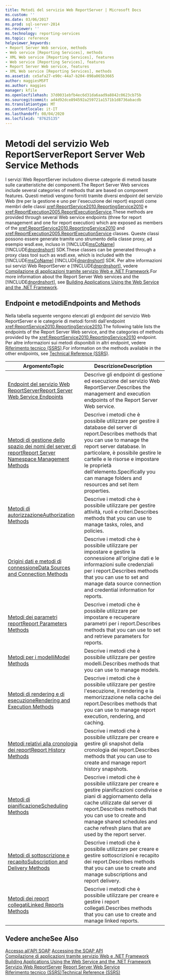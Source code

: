 ```yaml
---
title: Metodi del servizio Web ReportServer | Microsoft Docs
ms.custom: ''
ms.date: 03/06/2017
ms.prod: sql-server-2014
ms.reviewer: ''
ms.technology: reporting-services
ms.topic: reference
helpviewer_keywords:
- Report Server Web service, methods
- Web service [Reporting Services], methods
- XML Web service [Reporting Services], features
- Web service [Reporting Services], features
- Report Server Web service, features
- XML Web service [Reporting Services], methods
ms.assetid: ce5afa27-e90c-44a7-b204-098a065b3665
author: maggiesMSFT
ms.author: maggies
manager: kfile
ms.openlocfilehash: 37d0031ebfb4ec6d31da6aad9a8842c0623cb75b
ms.sourcegitcommit: ad4d92dce894592a259721a1571b1d8736abacdb
ms.translationtype: MT
ms.contentlocale: it-IT
ms.lasthandoff: 08/04/2020
ms.locfileid: "87625135"
---
```

# <a name="report-server-web-service-methods"></a><span data-ttu-id="b9e1e-102">Metodi del servizio Web ReportServer</span><span class="sxs-lookup"><span data-stu-id="b9e1e-102">Report Server Web Service Methods</span></span>
  <span data-ttu-id="b9e1e-103">I servizi Web ReportServer includono diverse categorie di metodi basate sulle caratteristiche dei componenti.</span><span class="sxs-lookup"><span data-stu-id="b9e1e-103">The Report Server Web services include several categories of methods that are based on component features.</span></span> <span data-ttu-id="b9e1e-104">Questi metodi vengono forniti tramite diversi endpoint del servizio Web (tre per la gestione e uno per l'esecuzione dei report) esposti come membri delle classi <xref:ReportService2010.ReportingService2010> e <xref:ReportExecution2005.ReportExecutionService>.</span><span class="sxs-lookup"><span data-stu-id="b9e1e-104">These methods are provided through several Web service endpoints (three for report management and one for report execution) which are exposed as members of the <xref:ReportService2010.ReportingService2010> and <xref:ReportExecution2005.ReportExecutionService> classes.</span></span> <span data-ttu-id="b9e1e-105">Queste classi possono essere generate tramite uno strumento della classe proxy, ad esempio wsdl.exe, incluso in [!INCLUDE[msCoName](../../../includes/msconame-md.md)] [!INCLUDE[dnprdnshort](../../../includes/dnprdnshort-md.md)] SDK.</span><span class="sxs-lookup"><span data-stu-id="b9e1e-105">These classes can be generated through a proxy class tool such as wsdl.exe, which is included with the [!INCLUDE[msCoName](../../../includes/msconame-md.md)] [!INCLUDE[dnprdnshort](../../../includes/dnprdnshort-md.md)] SDK.</span></span> <span data-ttu-id="b9e1e-106">Per altre informazioni sui servizi Web ReportServer e [!INCLUDE[dnprdnshort](../../../includes/dnprdnshort-md.md)], vedere [Compilazione di applicazioni tramite servizio Web e .NET Framework](../net-framework/building-applications-using-the-web-service-and-the-net-framework.md).</span><span class="sxs-lookup"><span data-stu-id="b9e1e-106">For more information about the Report Server Web services and the [!INCLUDE[dnprdnshort](../../../includes/dnprdnshort-md.md)], see [Building Applications Using the Web Service and the .NET Framework](../net-framework/building-applications-using-the-web-service-and-the-net-framework.md).</span></span>  
  
## <a name="endpoints-and-methods"></a><span data-ttu-id="b9e1e-107">Endpoint e metodi</span><span class="sxs-lookup"><span data-stu-id="b9e1e-107">Endpoints and Methods</span></span>  
 <span data-ttu-id="b9e1e-108">Nella tabella seguente vengono elencati gli endpoint del servizio Web ReportServer e le categorie di metodi forniti dall'endpoint <xref:ReportService2010.ReportingService2010>.</span><span class="sxs-lookup"><span data-stu-id="b9e1e-108">The following table lists the endpoints of the Report Server Web service, and the categories of methods provided by the <xref:ReportService2010.ReportingService2010> endpoint.</span></span> <span data-ttu-id="b9e1e-109">Per altre informazioni sui metodi disponibili in altri endpoint, vedere [Riferimento tecnico &#40;SSRS&#41;](../../technical-reference-ssrs.md).</span><span class="sxs-lookup"><span data-stu-id="b9e1e-109">For information on the methods available in the other endpoints, see [Technical Reference &#40;SSRS&#41;](../../technical-reference-ssrs.md).</span></span>  
  
|<span data-ttu-id="b9e1e-110">Argomento</span><span class="sxs-lookup"><span data-stu-id="b9e1e-110">Topic</span></span>|<span data-ttu-id="b9e1e-111">Descrizione</span><span class="sxs-lookup"><span data-stu-id="b9e1e-111">Description</span></span>|  
|-----------|-----------------|  
|[<span data-ttu-id="b9e1e-112">Endpoint del servizio Web ReportServer</span><span class="sxs-lookup"><span data-stu-id="b9e1e-112">Report Server Web Service Endpoints</span></span>](report-server-web-service-endpoints.md)|<span data-ttu-id="b9e1e-113">Descrive gli endpoint di gestione ed esecuzione del servizio Web ReportServer.</span><span class="sxs-lookup"><span data-stu-id="b9e1e-113">Describes the management and execution endpoints of the Report Server Web service.</span></span>|  
|[<span data-ttu-id="b9e1e-114">Metodi di gestione dello spazio dei nomi del server di report</span><span class="sxs-lookup"><span data-stu-id="b9e1e-114">Report Server Namespace Management Methods</span></span>](report-server-namespace-management-methods.md)|<span data-ttu-id="b9e1e-115">Descrive i metodi che è possibile utilizzare per gestire il database del server di report.</span><span class="sxs-lookup"><span data-stu-id="b9e1e-115">Describes methods that you can use to manage the report server database.</span></span> <span data-ttu-id="b9e1e-116">In particolare, è possibile gestire le cartelle e le risorse e impostare le proprietà dell'elemento.</span><span class="sxs-lookup"><span data-stu-id="b9e1e-116">Specifically you can manage folders and resources and set item properties.</span></span>|  
|[<span data-ttu-id="b9e1e-117">Metodi di autorizzazione</span><span class="sxs-lookup"><span data-stu-id="b9e1e-117">Authorization Methods</span></span>](authorization-methods.md)|<span data-ttu-id="b9e1e-118">Descrive i metodi che è possibile utilizzare per gestire attività, ruoli e criteri.</span><span class="sxs-lookup"><span data-stu-id="b9e1e-118">Describes methods that you can use to manage tasks, roles, and policies.</span></span>|  
|[<span data-ttu-id="b9e1e-119">Origini dati e metodi di connessione</span><span class="sxs-lookup"><span data-stu-id="b9e1e-119">Data Sources and Connection Methods</span></span>](data-sources-and-connection-methods.md)|<span data-ttu-id="b9e1e-120">Descrive i metodi che è possibile utilizzare per impostare e gestire la connessione all'origine dati e le informazioni sulle credenziali per i report.</span><span class="sxs-lookup"><span data-stu-id="b9e1e-120">Describes methods that you can use to set and manage data source connection and credential information for reports.</span></span>|  
|[<span data-ttu-id="b9e1e-121">Metodi dei parametri report</span><span class="sxs-lookup"><span data-stu-id="b9e1e-121">Report Parameters Methods</span></span>](report-parameters-methods.md)|<span data-ttu-id="b9e1e-122">Descrive i metodi che è possibile utilizzare per impostare e recuperare parametri per i report.</span><span class="sxs-lookup"><span data-stu-id="b9e1e-122">Describes methods that you can use to set and retrieve parameters for reports.</span></span>|  
|[<span data-ttu-id="b9e1e-123">Metodi per i modelli</span><span class="sxs-lookup"><span data-stu-id="b9e1e-123">Model Methods</span></span>](../report-server-web-service.md)|<span data-ttu-id="b9e1e-124">Descrive i metodi che è possibile utilizzare per gestire modelli.</span><span class="sxs-lookup"><span data-stu-id="b9e1e-124">Describes methods that you can use to manage models.</span></span>|  
|[<span data-ttu-id="b9e1e-125">Metodi di rendering e di esecuzione</span><span class="sxs-lookup"><span data-stu-id="b9e1e-125">Rendering and Execution Methods</span></span>](rendering-and-execution-methods.md)|<span data-ttu-id="b9e1e-126">Descrive i metodi che è possibile utilizzare per gestire l'esecuzione, il rendering e la memorizzazione nella cache dei report.</span><span class="sxs-lookup"><span data-stu-id="b9e1e-126">Describes methods that you can use to manage report execution, rendering, and caching.</span></span>|  
|[<span data-ttu-id="b9e1e-127">Metodi relativi alla cronologia dei report</span><span class="sxs-lookup"><span data-stu-id="b9e1e-127">Report History Methods</span></span>](report-history-methods.md)|<span data-ttu-id="b9e1e-128">Descrive i metodi che è possibile utilizzare per creare e gestire gli snapshot della cronologia dei report.</span><span class="sxs-lookup"><span data-stu-id="b9e1e-128">Describes methods that you can use to create and manage report history snapshots.</span></span>|  
|[<span data-ttu-id="b9e1e-129">Metodi di pianificazione</span><span class="sxs-lookup"><span data-stu-id="b9e1e-129">Scheduling Methods</span></span>](scheduling-methods.md)|<span data-ttu-id="b9e1e-130">Descrive i metodi che è possibile utilizzare per creare e gestire pianificazioni condivise e piani di aggiornamento della cache utilizzate dal server di report.</span><span class="sxs-lookup"><span data-stu-id="b9e1e-130">Describes methods that you can use to create and manage shared schedules and cache refresh plans that are used by the report server.</span></span>|  
|[<span data-ttu-id="b9e1e-131">Metodi di sottoscrizione e recapito</span><span class="sxs-lookup"><span data-stu-id="b9e1e-131">Subscription and Delivery Methods</span></span>](subscription-and-delivery-methods.md)|<span data-ttu-id="b9e1e-132">Descrive i metodi che è possibile utilizzare per creare e gestire sottoscrizioni e recapito dei report.</span><span class="sxs-lookup"><span data-stu-id="b9e1e-132">Describes methods that you can use to create and manage subscriptions and report delivery.</span></span>|  
|[<span data-ttu-id="b9e1e-133">Metodi dei report collegati</span><span class="sxs-lookup"><span data-stu-id="b9e1e-133">Linked Reports Methods</span></span>](linked-reports-methods.md)|<span data-ttu-id="b9e1e-134">Descrive i metodi che è possibile utilizzare per creare e gestire i report collegati.</span><span class="sxs-lookup"><span data-stu-id="b9e1e-134">Describes methods that you can use to create and manage linked reports.</span></span>|  
  
## <a name="see-also"></a><span data-ttu-id="b9e1e-135">Vedere anche</span><span class="sxs-lookup"><span data-stu-id="b9e1e-135">See Also</span></span>  
 <span data-ttu-id="b9e1e-136">[Accesso all'API SOAP](../accessing-the-soap-api.md) </span><span class="sxs-lookup"><span data-stu-id="b9e1e-136">[Accessing the SOAP API](../accessing-the-soap-api.md) </span></span>  
 <span data-ttu-id="b9e1e-137">[Compilazione di applicazioni tramite servizio Web e .NET Framework](../net-framework/building-applications-using-the-web-service-and-the-net-framework.md) </span><span class="sxs-lookup"><span data-stu-id="b9e1e-137">[Building Applications Using the Web Service and the .NET Framework](../net-framework/building-applications-using-the-web-service-and-the-net-framework.md) </span></span>  
 <span data-ttu-id="b9e1e-138">[Servizio Web ReportServer](../report-server-web-service.md) </span><span class="sxs-lookup"><span data-stu-id="b9e1e-138">[Report Server Web Service](../report-server-web-service.md) </span></span>  
 [<span data-ttu-id="b9e1e-139">Riferimento tecnico &#40;SSRS&#41;</span><span class="sxs-lookup"><span data-stu-id="b9e1e-139">Technical Reference &#40;SSRS&#41;</span></span>](../../technical-reference-ssrs.md)  
  
  
